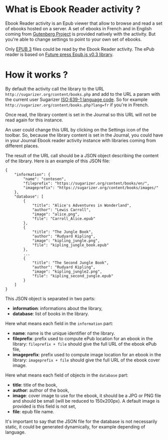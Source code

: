 # What is Ebook Reader activity ?

Ebook Reader activity is an Epub viewer that allow to browse and read a set of ebooks hosted on a server.
A set of ebooks in French and in English coming from [Gutenberg Project](http://www.gutenberg.org/) is provided natively with the activity. But you're able to change settings to point to your own set of ebooks.

Only [EPUB 3](http://www.idpf.org/epub/30/spec/epub30-overview.html) files could be read by the Ebook Reader activity. The ePub reader is based on [Future press Epub.js v0.3 library](https://github.com/futurepress/epub.js/).

# How it works ?

By default the activity call the library to the URL `http://sugarizer.org/content/books.php` and add to the URL a param with the current user Sugarizer [ISO 639-1 language code](https://en.wikipedia.org/wiki/List_of_ISO_639-1_codes). So for example `http://sugarizer.org/content/books.php?lang=fr` if you're in French.

Once read, the library content is set in the Journal so this URL will not be read again for this instance.

An user could change this URL by clicking on the Settings icon of the toolbar. So, because the library content is set in the Journal, you could have in your Journal Ebook reader activity instance with libraries coming from different places.

The result of the URL call should be a JSON object describing the content of the library.
Here is an example of this JSON file:

	{
		"information": {
			"name": "contesen",
			"fileprefix": "https://sugarizer.org/content/books/en/",
			"imageprefix": "https://sugarizer.org/content/books/images/"
		},
		"database": [
			{
				"title": "Alice's Adventures in Wonderland",
				"author": "Lewis Carroll",
				"image": "alice.png",
				"file": "Carroll_Alice.epub"
			},
			{
				"title": "The Jungle Book",
				"author": "Rudyard Kipling",
				"image": "kipling_jungle.png",
				"file": "kipling_jungle_book.epub"
			},
			...
			{
				"title": "The Second Jungle Book",
				"author": "Rudyard Kipling",
				"image": "kipling_jungle2.png",
				"file": "kipling_second_jungle.epub"
			}
		]
	}

This JSON object is separated in two parts:

* **information**: informations about the library,
* **database**: list of books in the library.

Here what means each field in the `information` part:

* **name**: name is the unique identifier of the library.
* **fileprefix**: prefix used to compute ePub location for an ebook in the library: `fileprefix + file` should give the full URL of the ebook ePub file,
* **imageprefix**: prefix used to compute image location for an ebook in the library: `imageprefix + file` should give the full URL of the ebook cover image.

Here what means each field of objects in the `database` part:

* **title**: title of the book,
* **author**: author of the book,
* **image**: cover image to use for the ebook, it should be a JPG or PNG file and should be small (will be reduced to 150x200px). A default image is provided is this field is not set,
* **file**: epub file name.

It's important to say that the JSON file for the database is not necessarily static, it could be generated dynamically, for example depending of language.
